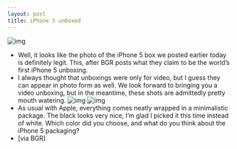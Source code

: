 ```yaml
---
layout: post
title: iPhone 5 unboxed
---
```

![img](http://media.idownloadblog.com/wp-content/uploads/2012/09/8766.jpeg)
* Well, it looks like the photo of the iPhone 5 box we posted earlier today is definitely legit. This, after BGR posts what they claim to be the world’s first iPhone 5 unboxing.
* I always thought that unboxings were only for video, but I guess they can appear in photo form as well. We look forward to bringing you a video unboxing, but in the meantime, these shots are admittedly pretty mouth watering.
![img](http://media.idownloadblog.com/wp-content/uploads/2012/09/8767.jpeg)
![img](http://media.idownloadblog.com/wp-content/uploads/2012/09/8768.jpeg)
* As usual with Apple, everything comes neatly wrapped in a minimalistic package. The black looks very nice, I’m glad I picked it this time instead of white. Which color did you choose, and what do you think about the iPhone 5 packaging?
* [via BGR]

